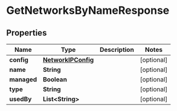 

# GetNetworksByNameResponse

## Properties

Name | Type | Description | Notes
------------ | ------------- | ------------- | -------------
**config** | [**NetworkIPConfig**](NetworkIPConfig.md) |  |  [optional]
**name** | **String** |  |  [optional]
**managed** | **Boolean** |  |  [optional]
**type** | **String** |  |  [optional]
**usedBy** | **List&lt;String&gt;** |  |  [optional]



